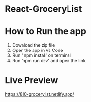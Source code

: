 # React-GroceryList

# How to Run the app
1. Download the zip file
2. Open the app in Vs Code
3. Run ' npm install' on terminal
4. Run 'npm run dev' and open the link 

# Live Preview
https://810-grocerylist.netlify.app/

